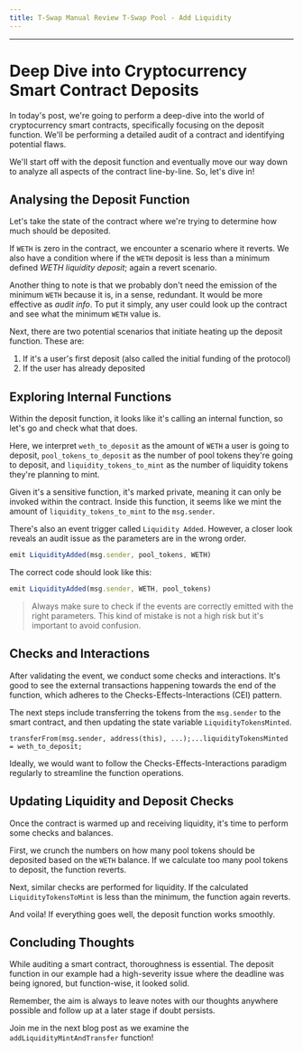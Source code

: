 ```yaml
---
title: T-Swap Manual Review T-Swap Pool - Add Liquidity
---
```




---

# Deep Dive into Cryptocurrency Smart Contract Deposits

In today's post, we're going to perform a deep-dive into the world of cryptocurrency smart contracts, specifically focusing on the deposit function. We'll be performing a detailed audit of a contract and identifying potential flaws.

We'll start off with the deposit function and eventually move our way down to analyze all aspects of the contract line-by-line. So, let's dive in!

## Analysing the Deposit Function

Let's take the state of the contract where we're trying to determine how much should be deposited.

If `WETH` is zero in the contract, we encounter a scenario where it reverts. We also have a condition where if the `WETH` deposit is less than a minimum defined _WETH liquidity deposit_; again a revert scenario.

Another thing to note is that we probably don't need the emission of the minimum `WETH` because it is, in a sense, redundant. It would be more effective as _audit info_. To put it simply, any user could look up the contract and see what the minimum `WETH` value is.

Next, there are two potential scenarios that initiate heating up the deposit function. These are:

1. If it's a user's first deposit (also called the initial funding of the protocol)
2. If the user has already deposited

## Exploring Internal Functions

Within the deposit function, it looks like it's calling an internal function, so let's go and check what that does.

Here, we interpret `weth_to_deposit` as the amount of `WETH` a user is going to deposit, `pool_tokens_to_deposit` as the number of pool tokens they're going to deposit, and `liquidity_tokens_to_mint` as the number of liquidity tokens they're planning to mint.

Given it's a sensitive function, it's marked private, meaning it can only be invoked within the contract. Inside this function, it seems like we mint the amount of `liquidity_tokens_to_mint` to the `msg.sender`.

There's also an event trigger called `Liquidity Added`. However, a closer look reveals an audit issue as the parameters are in the wrong order.

```js
emit LiquidityAdded(msg.sender, pool_tokens, WETH)
```

The correct code should look like this:

```js
emit LiquidityAdded(msg.sender, WETH, pool_tokens)
```

> Always make sure to check if the events are correctly emitted with the right parameters. This kind of mistake is not a high risk but it's important to avoid confusion.

## Checks and Interactions

After validating the event, we conduct some checks and interactions. It's good to see the external transactions happening towards the end of the function, which adheres to the Checks-Effects-Interactions (CEI) pattern.

The next steps include transferring the tokens from the `msg.sender` to the smart contract, and then updating the state variable `LiquidityTokensMinted`.

```code
transferFrom(msg.sender, address(this), ...);...liquidityTokensMinted = weth_to_deposit;
```

Ideally, we would want to follow the Checks-Effects-Interactions paradigm regularly to streamline the function operations.

## Updating Liquidity and Deposit Checks

Once the contract is warmed up and receiving liquidity, it's time to perform some checks and balances.

First, we crunch the numbers on how many pool tokens should be deposited based on the `WETH` balance. If we calculate too many pool tokens to deposit, the function reverts.

Next, similar checks are performed for liquidity. If the calculated `LiquidityTokensToMint` is less than the minimum, the function again reverts.

And voila! If everything goes well, the deposit function works smoothly.

## Concluding Thoughts

While auditing a smart contract, thoroughness is essential. The deposit function in our example had a high-severity issue where the deadline was being ignored, but function-wise, it looked solid.

Remember, the aim is always to leave notes with our thoughts anywhere possible and follow up at a later stage if doubt persists.

Join me in the next blog post as we examine the `addLiquidityMintAndTransfer` function!
